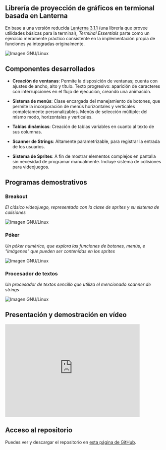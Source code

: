 ## Librería de proyección de gráficos en termional basada en Lanterna

En base a una versión reducida [Lanterna 3.1.1](https://github.com/mabe02/lanterna) (una librería que provee utilidades básicas para la terminal), *Terminal Essentials* parte como un ejercicio meramente práctico consistente en la implementación propia de funciones ya integradas originalmente.

![Imagen GNU/Linux](terminal-essentials.png)

## Componentes desarrollados

- **Creación de ventanas**: Permite la disposición de ventanas; cuenta con ajustes de ancho, alto y título.
Texto progresivo: aparición de caracteres con interrupciones en el flujo de ejecución, creando una animación.

- **Sistema de menús**: Clase encargada del manejamiento de botones, que permite la incorporación de menús horizontales y verticales completamente personalizables.
Menús de selección múltiple: del mismo modo, horizontales y verticales.

- **Tablas dinámicas**: Creación de tablas variables en cuanto al texto de sus columnas.

- **Scanner de Strings**: Altamente parametrizable, para registrar la entrada de los usuarios.

- **Sistema de Sprites**: A fin de mostrar elementos complejos en pantalla sin necesidad de programar manualmente. Incluye sistema de colisiones para videojuegos.

## Programas demostrativos

### Breakout

*El clásico videojuego, representado con la clase de sprites y su sistema de colisiones*

![Imagen GNU/Linux](terminal-essentials-breakout.png)


### Póker 

*Un póker numérico, que explora las funciones de botones, menús, e "imágenes" que pueden ser contenidas en los sprites*

![Imagen GNU/Linux](terminal-essentials-poker.png)


### Procesador de textos

*Un procesador de textos sencillo que utiliza el mencionado scanner de strings*

![Imagen GNU/Linux](terminal-essentials-procesador.png)

## Presentación y demostración en vídeo

<iframe width="434" height="300" src="https://www.youtube.com/embed/AK9sr-bWgjk" title="Terminal Essentials - Librería para desarrollo de proyectos en terminal" frameborder="0" allow="accelerometer; autoplay; clipboard-write; encrypted-media; gyroscope; picture-in-picture; web-share" referrerpolicy="strict-origin-when-cross-origin" allowfullscreen></iframe>

##  Acceso al repositorio 

Puedes ver y descargar el repositorio en [esta página de GitHub](https://github.com/hugorsz-dev/TerminalEssentials).